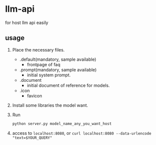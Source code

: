 # llm-api
for host llm api easily

## usage

1. Place the necessary files.
   - .default(mandatory, sample available)
     - frontpage of faq
   - .prompt(mandatory, sample available)
     - initial system prompt.
   - .document
     - initial document of reference for models.
   - .icon
     - favicon

1. Install some libraries the model want.

1. Run
   ```sh
   python server.py model_name_any_you_want_host
   ```

1. access to ```localhost:8080```, or ```curl localhost:8080 --data-urlencode "text=$YOUR_QUERY"```
